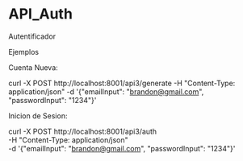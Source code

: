 # API_Auth
Autentificador

Ejemplos

Cuenta Nueva:

curl -X POST http://localhost:8001/api3/generate -H "Content-Type: application/json" -d '{"emailInput": "brandon@gmail.com", "passwordInput": "1234"}'

Inicion de Sesion:

curl -X POST http://localhost:8001/api3/auth \
-H "Content-Type: application/json" \
-d '{"emailInput": "brandon@gmail.com", "passwordInput": "1234"}'